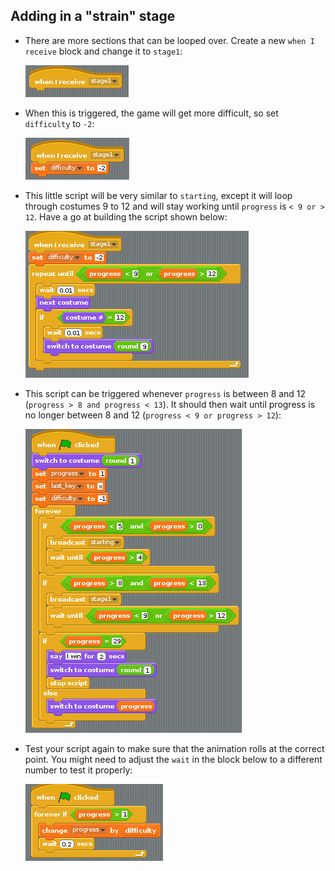 ## Adding in a "strain" stage

- There are more sections that can be looped over. Create a new `when I receive` block and change it to `stage1`:

    ![capture](images/capture16.png)

- When this is triggered, the game will get more difficult, so set `difficulty` to `-2`:

    ![capture](images/capture17.png)
	
- This little script will be very similar to `starting`, except it will loop through costumes 9 to 12 and will stay working until `progress` is `< 9 or > 12`. Have a go at building the script shown below:

    ![capture](images/capture18.png)
	
- This script can be triggered whenever `progress` is between 8 and 12 (`progress > 8 and progress < 13`). It should then wait until progress is no longer between 8 and 12 (`progress < 9 or progress > 12`):

    ![capture](images/capture19.png)

- Test your script again to make sure that the animation rolls at the correct point. You might need to adjust the `wait` in the block below to a different number to test it properly:

    ![capture](images/capture20.png)

